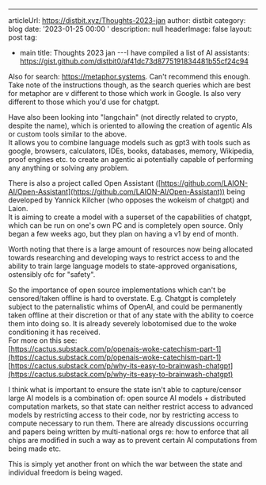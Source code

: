 ---
articleUrl: https://distbit.xyz/Thoughts-2023-jan
author: distbit
category: blog
date: '2023-01-25 00:00 '
description: null
headerImage: false
layout: post
tag:
- main
title: Thoughts 2023 jan
---I have compiled a list of AI assistants: https://gist.github.com/distbit0/af41dc73d8775191834481b55cf24c94

Also for search: https://metaphor.systems. Can't recommend this enough.  
Take note of the instructions though, as the search queries which are best for metaphor are v different to those which work in Google. Is also very different to those which you'd use for chatgpt.

Have also been looking into "langchain" (not directly related to crypto, despite the name), which is oriented to allowing the creation of agentic AIs or custom tools similar to the above.  
It allows you to combine language models such as gpt3 with tools such as google, browsers, calculators, IDEs, books, databases, memory, Wikipedia, proof engines etc. to create an agentic ai potentially capable of performing any anything or solving any problem.

There is also a project called Open Assistant ([https://github.com/LAION-AI/Open-Assistant](https://github.com/LAION-AI/Open-Assistant)) being developed by Yannick Kilcher (who opposes the wokeism of chatgpt) and Laion.  
It is aiming to create a model with a superset of the capabilities of chatgpt, which can be run on one's own PC and is completely open source. Only began a few weeks ago, but they plan on having a v1 by end of month. 

Worth noting that there is a large amount of resources now being allocated towards researching and developing ways to restrict access to and the ability to train large language models to state-approved organisations, ostensibly ofc for "safety".

So the importance of open source implementations which can't be censored/taken offline is hard to overstate. E.g. Chatgpt is completely subject to the paternalistic whims of OpenAI, and could be permanently taken offline at their discretion or that of any state with the ability to coerce them into doing so.
It is already severely lobotomised due to the woke conditioning it has received.  
For more on this see:  
[https://cactus.substack.com/p/openais-woke-catechism-part-1](https://cactus.substack.com/p/openais-woke-catechism-part-1)  
[https://cactus.substack.com/p/why-its-easy-to-brainwash-chatgpt](https://cactus.substack.com/p/why-its-easy-to-brainwash-chatgpt)

I think what is important to ensure the state isn't able to capture/censor large AI models is a combination of: open source AI models + distributed computation markets, so that state can neither restrict access to advanced models by restricting access to their code, nor by restricting access to compute necessary to run them. There are already discussions occurring and papers being written by multi-national orgs re: how to enforce that all chips are modified in such a way as to prevent certain AI computations from being made etc.  
  
This is simply yet another front on which the war between the state and individual freedom is being waged.